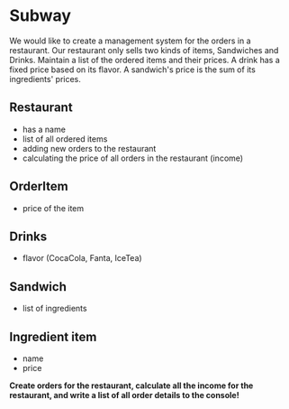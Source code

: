 
# Subway

We would like to create a management system for the orders in a restaurant.
Our restaurant only sells two kinds of items, Sandwiches and Drinks.
Maintain a list of the ordered items and their prices.
A drink has a fixed price based on its flavor.
A sandwich's price is the sum of its ingredients' prices.

## Restaurant
* has a name 
* list of all ordered items
* adding new orders to the restaurant
* calculating the price of all orders in the restaurant (income)

## OrderItem
* price of the item

## Drinks
* flavor (CocaCola, Fanta, IceTea)

## Sandwich
* list of ingredients

## Ingredient item
* name
* price

**Create orders for the restaurant, calculate all the income for the restaurant, and write a list of all order details to the console!**